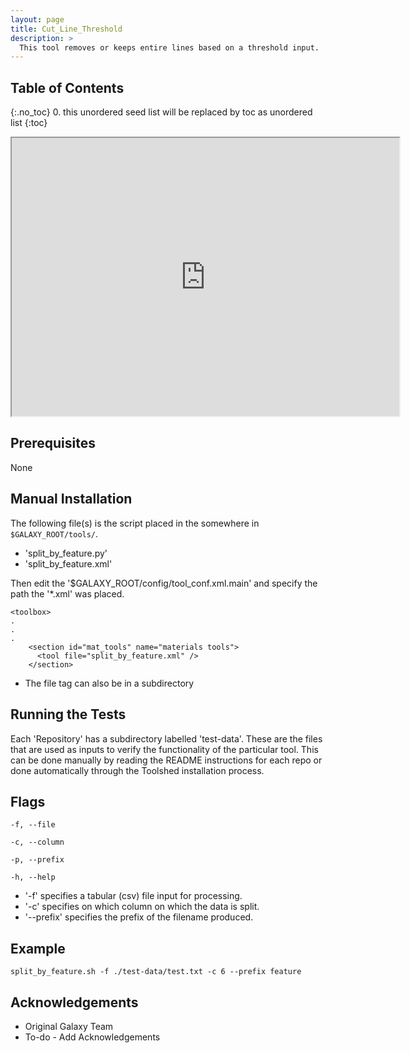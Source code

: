 ```yaml
---
layout: page
title: Cut_Line_Threshold
description: >
  This tool removes or keeps entire lines based on a threshold input.
---
```


## Table of Contents
{:.no_toc}
0. this unordered seed list will be replaced by toc as unordered list
{:toc}

<html>
<body>

<iframe width="620" height="445" src="https://www.youtube.com/watch?v=3aVNAIIJ8sg?autoplay=1">
</iframe>

</body>
</html>

## Prerequisites
None


## Manual Installation 
The following file(s) is the script placed in the somewhere in `$GALAXY_ROOT/tools/`.
* 'split_by_feature.py'
* 'split_by_feature.xml'
	
Then edit the '$GALAXY_ROOT/config/tool_conf.xml.main' and specify the path the '*.xml' was placed.

~~~
<toolbox>
.
.
.
    <section id="mat_tools" name="materials tools">
      <tool file="split_by_feature.xml" />
    </section>
~~~

* The file tag can also be in a subdirectory

## Running the Tests
Each 'Repository' has a subdirectory labelled 'test-data'. These are the files that are used as inputs to verify the functionality of the particular tool. This can be done manually by reading the README instructions for each repo or done automatically through the Toolshed installation process.


## Flags

~~~
-f, --file

-c, --column

-p, --prefix

-h, --help

~~~

* '-f' specifies a tabular (csv) file input for processing.
* '-c' specifies on which column on which the data is split.
* '--prefix' specifies the prefix of the filename produced.


## Example

~~~
split_by_feature.sh -f ./test-data/test.txt -c 6 --prefix feature
~~~

## Acknowledgements 
* Original Galaxy Team
* To-do - Add Acknowledgements 